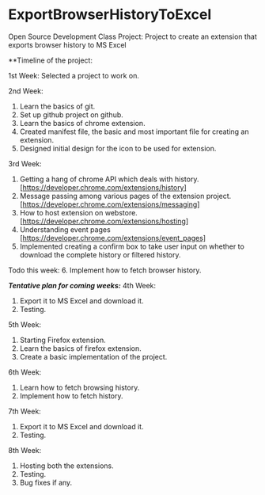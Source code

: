 # ExportBrowserHistoryToExcel
Open Source Development Class Project: Project to create an extension that exports browser history to MS Excel

**Timeline of the project:

1st Week:
Selected a project to work on.

2nd Week:
1. Learn the basics of git.
2. Set up github project on github.
3. Learn the basics of chrome extension.
4. Created manifest file, the basic and most important file for creating an extension.
5. Designed initial design for the icon to be used for extension.

3rd Week:
1. Getting a hang of chrome API which deals with history. [https://developer.chrome.com/extensions/history]
2. Message passing among various pages of the extension project. [https://developer.chrome.com/extensions/messaging]
3. How to host extension on webstore. [https://developer.chrome.com/extensions/hosting]
4. Understanding event pages [https://developer.chrome.com/extensions/event_pages]
5. Implemented creating a confirm box to take user input on whether to download the complete history or filtered history.

Todo this week:
6. Implement how to fetch browser history.

***Tentative plan for coming weeks:***
4th Week:
1. Export it to MS Excel and download it.
2. Testing.

5th Week:
1. Starting Firefox extension.
2. Learn the basics of firefox extension.
3. Create a basic implementation of the project.

6th Week:
1. Learn how to fetch browsing history.
2. Implement how to fetch history.

7th Week:
1. Export it to MS Excel and download it.
2. Testing.

8th Week:
1. Hosting both the extensions.
2. Testing.
3. Bug fixes if any.
